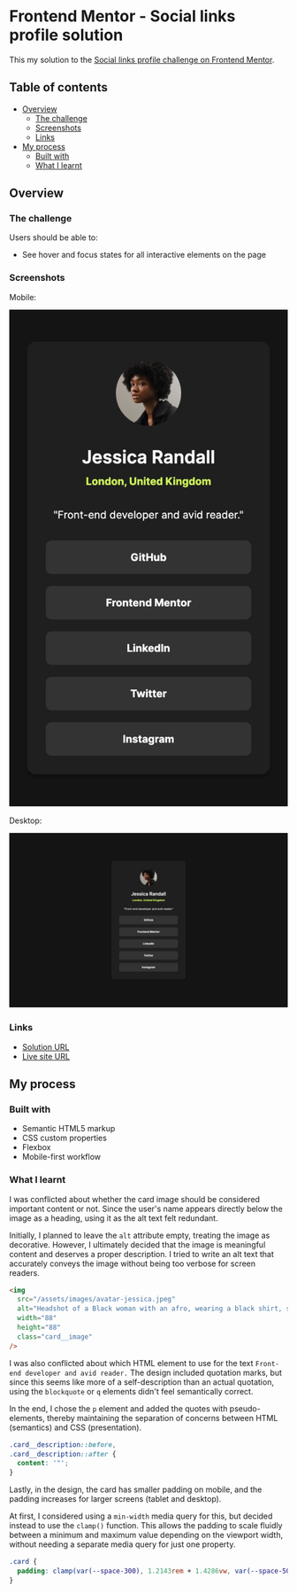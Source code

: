 # Frontend Mentor - Social links profile solution

This my solution to the [Social links profile challenge on Frontend Mentor](https://www.frontendmentor.io/challenges/social-links-profile-UG32l9m6dQ).

## Table of contents

- [Overview](#overview)
  - [The challenge](#the-challenge)
  - [Screenshots](#screenshots)
  - [Links](#links)
- [My process](#my-process)
  - [Built with](#built-with)
  - [What I learnt](#what-i-learnt)

## Overview

### The challenge

Users should be able to:

- See hover and focus states for all interactive elements on the page

### Screenshots

Mobile:

![](/assets/images/mobile-screenshot.jpeg)

Desktop:

![](/assets/images/desktop-screenshot.jpeg)

### Links

- [Solution URL](https://www.frontendmentor.io/solutions/social-links-profile-ZhGqdauHJw)
- [Live site URL](https://social-links-profile-dionysialemonaki.vercel.app/)

## My process

### Built with

- Semantic HTML5 markup
- CSS custom properties
- Flexbox
- Mobile-first workflow

### What I learnt

I was conflicted about whether the card image should be considered important content or not. Since the user's name appears directly below the image as a heading, using it as the alt text felt redundant.

Initially, I planned to leave the `alt` attribute empty, treating the image as decorative. However, I ultimately decided that the image is meaningful content and deserves a proper description. I tried to write an alt text that accurately conveys the image without being too verbose for screen readers.

```html
<img
  src="/assets/images/avatar-jessica.jpeg"
  alt="Headshot of a Black woman with an afro, wearing a black shirt, shown in profile, looking towards the camera with a neutral expression."
  width="88"
  height="88"
  class="card__image"
/>
```

I was also conflicted about which HTML element to use for the text `Front-end developer and avid reader.` The design included quotation marks, but since this seems like more of a self-description than an actual quotation, using the `blockquote` or `q` elements didn't feel semantically correct.

In the end, I chose the `p` element and added the quotes with pseudo-elements, thereby maintaining the separation of concerns between HTML (semantics) and CSS (presentation).

```css
.card__description::before,
.card__description::after {
  content: '"';
}
```

Lastly, in the design, the card has smaller padding on mobile, and the padding increases for larger screens (tablet and desktop).

At first, I considered using a `min-width` media query for this, but decided instead to use the `clamp()` function. This allows the padding to scale fluidly between a minimum and maximum value depending on the viewport width, without needing a separate media query for just one property.

```css
.card {
  padding: clamp(var(--space-300), 1.2143rem + 1.4286vw, var(--space-500));
}
```
